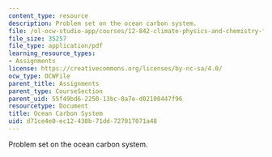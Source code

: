 ```yaml
---
content_type: resource
description: Problem set on the ocean carbon system.
file: /ol-ocw-studio-app/courses/12-842-climate-physics-and-chemistry-fall-2008/d71ce4e0ec12430b71dd727017071a48_ps3.pdf
file_size: 35257
file_type: application/pdf
learning_resource_types:
- Assignments
license: https://creativecommons.org/licenses/by-nc-sa/4.0/
ocw_type: OCWFile
parent_title: Assignments
parent_type: CourseSection
parent_uid: 55f49bd6-2250-13bc-0a7e-d02100447f96
resourcetype: Document
title: Ocean Carbon System
uid: d71ce4e0-ec12-430b-71dd-727017071a48
---
```

Problem set on the ocean carbon system.